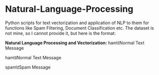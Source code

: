 # Natural-Language-Processing
Python scripts for text vectorization and application of NLP to them for functions like Spam Filtering, Document Classification etc.
The dataset is not mine, so I cannot provide it, but here is the format:

**Natural Language Processing and Vectorization:**
ham\tNormal Text Message

ham\tNormal Text Message

spam\tSpam Message
